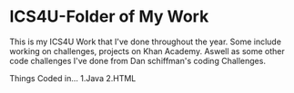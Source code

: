 # ICS4U-Folder of My Work
This is my ICS4U Work that I've done throughout the year. Some include working on challenges, projects on Khan Academy. Aswell as some other code challenges I've done from Dan schiffman's coding Challenges.

Things Coded in...
1.Java
2.HTML
